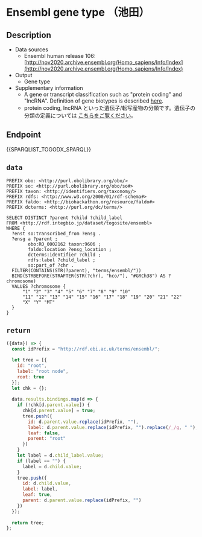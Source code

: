 # Ensembl gene type （池田）

## Description

- Data sources
    - Ensembl human release 106: [http://nov2020.archive.ensembl.org/Homo_sapiens/Info/Index](http://nov2020.archive.ensembl.org/Homo_sapiens/Info/Index)
- Output
    - Gene type
 - Supplementary information
 	- A gene or transcript classification such as "protein coding" and "lncRNA". Definition of gene biotypes is described [here](http://useast.ensembl.org/info/genome/genebuild/biotypes.html).
	- protein coding, lncRNA といった遺伝子/転写産物の分類です。遺伝子の分類の定義については [こちらをご覧ください](http://useast.ensembl.org/info/genome/genebuild/biotypes.html)。

## Endpoint

{{SPARQLIST_TOGODX_SPARQL}}

## `data`

```sparql
PREFIX obo: <http://purl.obolibrary.org/obo/>
PREFIX so: <http://purl.obolibrary.org/obo/so#>
PREFIX taxon: <http://identifiers.org/taxonomy/>
PREFIX rdfs: <http://www.w3.org/2000/01/rdf-schema#>
PREFIX faldo: <http://biohackathon.org/resource/faldo#>
PREFIX dcterms: <http://purl.org/dc/terms/>

SELECT DISTINCT ?parent ?child ?child_label
FROM <http://rdf.integbio.jp/dataset/togosite/ensembl>
WHERE {
  ?enst so:transcribed_from ?ensg .
  ?ensg a ?parent ;
        obo:RO_0002162 taxon:9606 ;
        faldo:location ?ensg_location ;
        dcterms:identifier ?child ;
        rdfs:label ?child_label ;
        so:part_of ?chr .
  FILTER(CONTAINS(STR(?parent), "terms/ensembl/"))
  BIND(STRBEFORE(STRAFTER(STR(?chr), "hco/"), "#GRCh38") AS ?chromosome)
  VALUES ?chromosome {
      "1" "2" "3" "4" "5" "6" "7" "8" "9" "10"
      "11" "12" "13" "14" "15" "16" "17" "18" "19" "20" "21" "22"
      "X" "Y" "MT"
  }
}
```

## `return`

```javascript
({data}) => {
  const idPrefix = "http://rdf.ebi.ac.uk/terms/ensembl/";

  let tree = [{
    id: "root",
    label: "root node",
    root: true
  }];
  let chk = {};
  
  data.results.bindings.map(d => {
    if (!chk[d.parent.value]) {
      chk[d.parent.value] = true;
      tree.push({     
        id: d.parent.value.replace(idPrefix, ""),
        label: d.parent.value.replace(idPrefix, "").replace(/_/g, " "),
        leaf: false,
        parent: "root"
      })
    }
    let label = d.child_label.value;
    if (label == "") {
      label = d.child.value;
    }
    tree.push({
      id: d.child.value,
      label: label,
      leaf: true,
      parent: d.parent.value.replace(idPrefix, "")
    })
  });
  
  return tree;
};
```